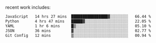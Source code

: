 
<!--<img width="1415" height="100" alt="blu" src="https://github.com/rdsilva01/rdsilva01/assets/101207588/deb060e5-d035-4f09-b511-e3f50605b207">-->

<!-- \> Enthusiastic about developing and building solutions <br>
\> Computer Science and Engineering @ UBI -->

<!-- <a href="https://www.rodrigosilva.live/">personal website</a> 🏁 -->

<!-- ![](https://komarev.com/ghpvc/?username=rdsilva01) -->

recent work includes:
<!--START_SECTION:waka-->

```txt
JavaScript   14 hrs 27 mins  ████████████████▓░░░░░░░░   66.44 %
Python       4 hrs 47 mins   █████▓░░░░░░░░░░░░░░░░░░░   22.05 %
YAML         1 hr 6 mins     █▒░░░░░░░░░░░░░░░░░░░░░░░   05.10 %
JSON         36 mins         ▓░░░░░░░░░░░░░░░░░░░░░░░░   02.77 %
Git Config   12 mins         ▒░░░░░░░░░░░░░░░░░░░░░░░░   00.94 %
```

<!--END_SECTION:waka-->

